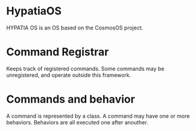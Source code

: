 # HypatiaOS
HYPATIA OS is an OS based on the CosmosOS project. 

# Command Registrar
Keeps track of registered commands. Some commands may be unregistered, and operate outside this framework.

# Commands and behavior
A command is represented by a class. A command may have one or more behaviors. Behaviors are all executed one after anouther. 
